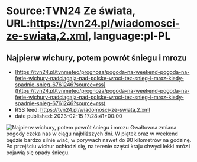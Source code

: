# Source:TVN24 Ze świata, URL:https://tvn24.pl/wiadomosci-ze-swiata,2.xml, language:pl-PL

## Najpierw wichury, potem powrót śniegu i mrozu
 - [https://tvn24.pl/tvnmeteo/prognoza/pogoda-na-weekend-pogoda-na-ferie-wichury-nadciagaja-nad-polske-wroci-tez-snieg-i-mroz-kiedy-spadnie-snieg-6761246?source=rss](https://tvn24.pl/tvnmeteo/prognoza/pogoda-na-weekend-pogoda-na-ferie-wichury-nadciagaja-nad-polske-wroci-tez-snieg-i-mroz-kiedy-spadnie-snieg-6761246?source=rss)
 - RSS feed: https://tvn24.pl/wiadomosci-ze-swiata,2.xml
 - date published: 2023-02-15 17:28:41+00:00

<img alt="Najpierw wichury, potem powrót śniegu i mrozu" src="https://tvn24.pl/tvnmeteo/najnowsze/cdn-zdjecie-17fsbk-pogoda-6761293/alternates/LANDSCAPE_1280" />
    Gwałtowna zmiana pogody czeka nas w ciągu najbliższych dni. W piątek oraz w weekend będzie bardzo silnie wiać, w porywach nawet do 90 kilometrów na godzinę. Po przejściu wichur ochłodzi się, na terenie części kraju chwyci lekki mróz i pojawią się opady śniegu.


